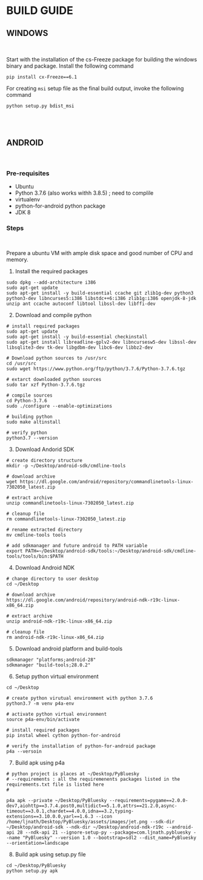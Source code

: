 # BUILD GUIDE

## WINDOWS
</br>

Start with the installation of the cs-Freeze package for building the windows binary and package.
Install the following command
```
pip install cx-Freeze==6.1
```

For creating ```msi``` setup file as the final build output, invoke the following command
```
python setup.py bdist_msi
```
</br>
</br>

## ANDROID
</br>

### Pre-requisites
* Ubuntu
* Python 3.7.6 (also works withh 3.8.5) ; need to complile
* virtualenv
* python-for-android python package
* JDK 8


### Steps
<br>

Prepare a ubuntu VM with ample disk space and good number of CPU and memory.

1. Install the required packages

```
sudo dpkg --add-architecture i386
sudo apt-get update
sudo apt-get install -y build-essential ccache git zlib1g-dev python3 python3-dev libncurses5:i386 libstdc++6:i386 zlib1g:i386 openjdk-8-jdk unzip ant ccache autoconf libtool libssl-dev libffi-dev
```

2. Download and compile python

```
# install required packages
sudo apt-get update
sudo apt-get install -y build-essential checkinstall
sudo apt-get install libreadline-gplv2-dev libncursesw5-dev libssl-dev libsqlite3-dev tk-dev libgdbm-dev libc6-dev libbz2-dev

# Download python sources to /usr/src
cd /usr/src
sudo wget https://www.python.org/ftp/python/3.7.6/Python-3.7.6.tgz

# extarct downloaded python sources
sudo tar xzf Python-3.7.6.tgz

# compile sources
cd Python-3.7.6
sudo ./configure --enable-optimizations

# building python
sudo make altinstall

# verify python
python3.7 --version
```

3. Download Andorid SDK
```
# create directory structure
mkdir -p ~/Desktop/android-sdk/cmdline-tools

# download archive
wget https://dl.google.com/android/repository/commandlinetools-linux-7302050_latest.zip

# extract archive
unzip commandlinetools-linux-7302050_latest.zip

# cleanup file
rm commandlinetools-linux-7302050_latest.zip

# rename extracted directory
mv cmdline-tools tools

# add sdkmanager and future android to PATH variable
export PATH=~/Desktop/android-sdk/tools:~/Desktop/android-sdk/cmdline-tools/tools/bin:$PATH
```

4. Download Android NDK
```
# change directory to user desktop
cd ~/Desktop

# download archive
https://dl.google.com/android/repository/android-ndk-r19c-linux-x86_64.zip

# extract archive
unzip android-ndk-r19c-linux-x86_64.zip

# cleanup file
rm android-ndk-r19c-linux-x86_64.zip
```

5. Download android platform and build-tools
```
sdkmanager "platforms;android-28"
sdkmanager "build-tools;28.0.2"
```

6. Setup python virtual environment
```
cd ~/Desktop

# create python virutual environment with python 3.7.6
python3.7 -m venv p4a-env

# activate python virtual environment
source p4a-env/bin/activate

# install required packages
pip instal wheel cython python-for-android

# verify the installation of python-for-android package
p4a --versoin
```

7. Build apk using p4a
```
# python project is places at ~/Desktop/PyBluesky
# --requirements : all the requiremenents packages listed in the requirements.txt file is listed here
#

p4a apk --private ~/Desktop/PyBluesky --requirements=pygame==2.0.0-dev7,aiohttp==3.7.4.post0,multidict==5.1.0,attrs==21.2.0,async-timeout==3.0.1,chardet==4.0.0,idna==3.2,typing-extensions==3.10.0.0,yarl==1.6.3 --icon /home/ljnath/Desktop/PyBluesky/assets/images/jet.png --sdk-dir ~/Desktop/android-sdk --ndk-dir ~/Desktop/android-ndk-r19c --android-api 28 --ndk-api 21 --ignore-setup-py --package=com.ljnath.pybluesky --name "PyBluesky" --version 1.0 --bootstrap=sdl2 --dist_name=PyBluesky --orientation=landscape
```

8. Build apk using setup.py file
```
cd ~/Desktop/PyBluesky
python setup.py apk
```